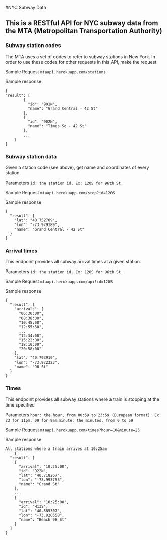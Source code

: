#NYC Subway Data

## This is a RESTful API for NYC subway data from the MTA (Metropolitan Transportation Authority)

### Subway station codes
The MTA uses a set of codes to refer to subway stations in New York. In order to use these codes for other requests in this API, make the request:

Sample Request
`mtaapi.herokuapp.com/stations`

Sample response
```
{ 
"result": [
	    {
	      "id": "901N", 
	      "name": "Grand Central - 42 St"
	    }, 
	    {
	      "id": "902N", 
	      "name": "Times Sq - 42 St"
	    }, 
	    ...
	]
}
```

### Subway station data
Given a station code (see above), get name and coordinates of every station.

Parameters
`id: the station id. Ex: 120S for 96th St.`

Sample Request
`mtaapi.herokuapp.com/stop?id=120S`

Sample response
```
{
  "result": {
    "lat": "40.752769", 
    "lon": "-73.979189", 
    "name": "Grand Central - 42 St"
  }
}
```

### Arrival times

This endpoint provides all subway arrival times at a given station.

Parameters
`id: the station id. Ex: 120S for 96th St.`

Sample Request
`mtaapi.herokuapp.com/api?id=120S`

Sample response
```
{
  "result": {
    "arrivals": [
      "06:30:00", 
      "08:38:00", 
      "10:45:00", 
      "12:55:30", 
      ...
      "12:34:00", 
      "15:22:00", 
      "18:10:00", 
      "20:58:00"
    ], 
    "lat": "40.793919", 
    "lon": "-73.972323", 
    "name": "96 St"
  }
}
```

### Times

This endpoint provides all subway stations where a train is stopping at the time specified

Parameters
`hour: the hour, from 00:59 to 23:59 (European format). Ex: 23 for 11pm, 09 for 9am`
`minute: the minutes, from 0 to 59`

Sample Request
`mtaapi.herokuapp.com/times?hour=10&minute=25`

Sample response
```
All stations where a train arrives at 10:25am
	{
  "result": [
    {
      "arrival": "10:25:00", 
      "id": "D22N", 
      "lat": "40.718267", 
      "lon": "-73.993753", 
      "name": "Grand St"
    }, 
    ...
    {
      "arrival": "10:25:00", 
      "id": "H13S", 
      "lat": "40.585307", 
      "lon": "-73.820558", 
      "name": "Beach 98 St"
    }
  ]
}
```
